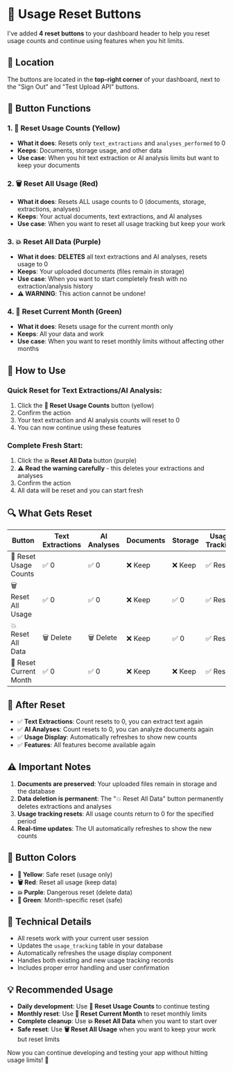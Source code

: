 # 🔄 Usage Reset Buttons

I've added **4 reset buttons** to your dashboard header to help you reset usage counts and continue using features when you hit limits.

## 📍 **Location**
The buttons are located in the **top-right corner** of your dashboard, next to the "Sign Out" and "Test Upload API" buttons.

## 🎯 **Button Functions**

### **1. 🔄 Reset Usage Counts (Yellow)**
- **What it does**: Resets only `text_extractions` and `analyses_performed` to 0
- **Keeps**: Documents, storage usage, and other data
- **Use case**: When you hit text extraction or AI analysis limits but want to keep your documents

### **2. 🗑️ Reset All Usage (Red)**
- **What it does**: Resets ALL usage counts to 0 (documents, storage, extractions, analyses)
- **Keeps**: Your actual documents, text extractions, and AI analyses
- **Use case**: When you want to reset all usage tracking but keep your work

### **3. 💥 Reset All Data (Purple)**
- **What it does**: **DELETES** all text extractions and AI analyses, resets usage to 0
- **Keeps**: Your uploaded documents (files remain in storage)
- **Use case**: When you want to start completely fresh with no extraction/analysis history
- **⚠️ WARNING**: This action cannot be undone!

### **4. 📅 Reset Current Month (Green)**
- **What it does**: Resets usage for the current month only
- **Keeps**: All your data and work
- **Use case**: When you want to reset monthly limits without affecting other months

## 🧪 **How to Use**

### **Quick Reset for Text Extractions/AI Analysis:**
1. Click the **🔄 Reset Usage Counts** button (yellow)
2. Confirm the action
3. Your text extraction and AI analysis counts will reset to 0
4. You can now continue using these features

### **Complete Fresh Start:**
1. Click the **💥 Reset All Data** button (purple)
2. **⚠️ Read the warning carefully** - this deletes your extractions and analyses
3. Confirm the action
4. All data will be reset and you can start fresh

## 🔍 **What Gets Reset**

| Button | Text Extractions | AI Analyses | Documents | Storage | Usage Tracking |
|--------|------------------|-------------|-----------|---------|----------------|
| 🔄 Reset Usage Counts | ✅ 0 | ✅ 0 | ❌ Keep | ❌ Keep | ✅ Reset |
| 🗑️ Reset All Usage | ✅ 0 | ✅ 0 | ❌ Keep | ✅ 0 | ✅ Reset |
| 💥 Reset All Data | 🗑️ Delete | 🗑️ Delete | ❌ Keep | ✅ 0 | ✅ Reset |
| 📅 Reset Current Month | ✅ 0 | ✅ 0 | ❌ Keep | ❌ Keep | ✅ Reset |

## 🚀 **After Reset**

- ✅ **Text Extractions**: Count resets to 0, you can extract text again
- ✅ **AI Analyses**: Count resets to 0, you can analyze documents again
- ✅ **Usage Display**: Automatically refreshes to show new counts
- ✅ **Features**: All features become available again

## ⚠️ **Important Notes**

1. **Documents are preserved**: Your uploaded files remain in storage and the database
2. **Data deletion is permanent**: The "💥 Reset All Data" button permanently deletes extractions and analyses
3. **Usage tracking resets**: All usage counts return to 0 for the specified period
4. **Real-time updates**: The UI automatically refreshes to show the new counts

## 🎨 **Button Colors**

- **🔄 Yellow**: Safe reset (usage only)
- **🗑️ Red**: Reset all usage (keep data)
- **💥 Purple**: Dangerous reset (delete data)
- **📅 Green**: Month-specific reset (safe)

## 🔧 **Technical Details**

- All resets work with your current user session
- Updates the `usage_tracking` table in your database
- Automatically refreshes the usage display component
- Handles both existing and new usage tracking records
- Includes proper error handling and user confirmation

## 💡 **Recommended Usage**

- **Daily development**: Use **🔄 Reset Usage Counts** to continue testing
- **Monthly reset**: Use **📅 Reset Current Month** to reset monthly limits
- **Complete cleanup**: Use **💥 Reset All Data** when you want to start over
- **Safe reset**: Use **🗑️ Reset All Usage** when you want to keep your work but reset limits

Now you can continue developing and testing your app without hitting usage limits! 🎉

